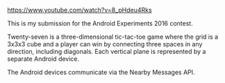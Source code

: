 https://www.youtube.com/watch?v=8_pHdeu4Rks

This is my submission for the Android Experiments 2016 contest.

Twenty-seven is a three-dimensional tic-tac-toe game where the grid is a 3x3x3 cube and a player can win by connecting three spaces in any direction, including diagonals. Each vertical plane is represented by a separate Android device.

The Android devices communicate via the Nearby Messages API.
